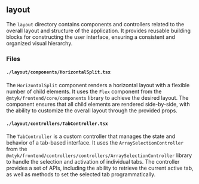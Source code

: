## layout

The `layout` directory contains components and controllers related to the overall layout and structure of the application. It provides reusable building blocks for constructing the user interface, ensuring a consistent and organized visual hierarchy.

### Files

#### `./layout/components/HorizontalSplit.tsx`

The `HorizontalSplit` component renders a horizontal layout with a flexible number of child elements. It uses the `Flex` component from the `@mtyk/frontend/core/components` library to achieve the desired layout. The component ensures that all child elements are rendered side-by-side, with the ability to customize the overall layout through the provided props.

#### `./layout/controllers/TabController.tsx`

The `TabController` is a custom controller that manages the state and behavior of a tab-based interface. It uses the `ArraySelectionController` from the `@mtyk/frontend/controllers/controllers/ArraySelectionController` library to handle the selection and activation of individual tabs. The controller provides a set of APIs, including the ability to retrieve the current active tab, as well as methods to set the selected tab programmatically.
